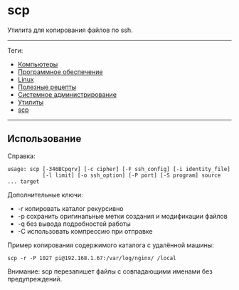 # scp

Утилита для копирования файлов по ssh.

---

Теги:

- [Компьютеры](../../_tags/Компьютеры.md)
- [Программное обеспечение](../../_tags/Программное%20обеспечение.md)
- [Linux](../../_tags/Linux.md)
- [Полезные рецепты](../../_tags/Полезные%20рецепты.md)
- [Системное администрирование](../../_tags/Системное%20администрирование.md)
- [Утилиты](../../_tags/Утилиты.md)
- [scp](../../_tags/scp.md)

---

## Использование

Справка:

```shell
usage: scp [-346BCpqrv] [-c cipher] [-F ssh_config] [-i identity_file]
           [-l limit] [-o ssh_option] [-P port] [-S program] source ... target
```

Дополнительные ключи:

- \-r копировать каталог рекурсивно
- \-p сохранить оригинальные метки создания и модификации файлов
- \-q без вывода подробностей работы
- \-С использовать компрессию при отправке

Пример копирования содержимого каталога с удалённой машины:

```shell
scp -r -P 1027 pi@192.168.1.67:/var/log/nginx/ /local
```

Внимание: scp перезапишет файлы с совпадающими именами без предупреждений.
